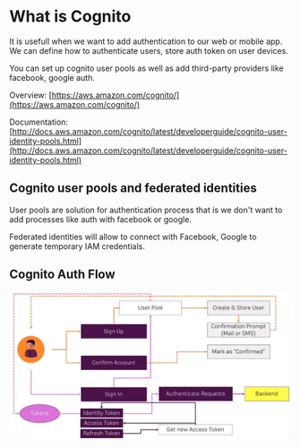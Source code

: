 # What is Cognito

It is usefull when we want to add authentication to our web or mobile app. We can define how to authenticate users, store auth token on user devices.

You can set up cognito user pools as well as add third-party providers like facebook, google auth.

Overview: [https://aws.amazon.com/cognito/](https://aws.amazon.com/cognito/)

Documentation: [http://docs.aws.amazon.com/cognito/latest/developerguide/cognito-user-identity-pools.html](http://docs.aws.amazon.com/cognito/latest/developerguide/cognito-user-identity-pools.html)

## Cognito user pools and federated identities

User pools are solution for authentication process that is we don't want to add processes like auth with facebook or google.

Federated identities will allow to connect with Facebook, Google to generate temporary IAM credentials.

## Cognito Auth Flow

![](../../../images/2019-10-05-13-52-54.png)